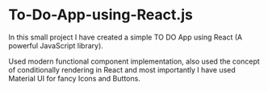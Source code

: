 # To-Do-App-using-React.js
In this small project I have created a simple TO DO App using React (A powerful JavaScript library).

Used modern functional component implementation, also used the concept of conditionally rendering in React and most importantly I have used Material UI for fancy Icons and Buttons.
